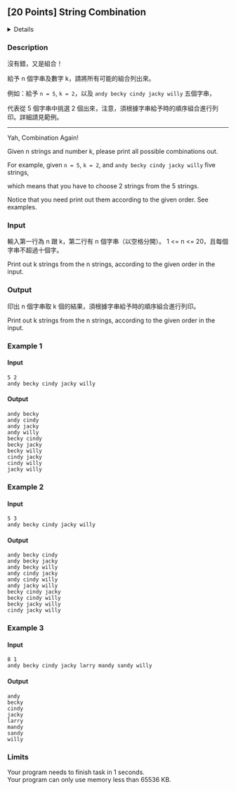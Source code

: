 ## [20 Points] String Combination
<details>
<summary>Details</summary>

Level: Hard  
Tags: String, Recursive  
Problem ID: [gXJCaTAAtOKq](https://ckj.imslab.org/#/problems/gXJCaTAAtOKq)  
</details>

### Description
沒有錯，又是組合！

給予 n 個字串及數字 k，請將所有可能的組合列出來。

例如：給予 `n = 5`, `k = 2`，以及 `andy becky cindy jacky willy` 五個字串，

代表從 5 個字串中挑選 2 個出來，注意，須根據字串給予時的順序組合進行列印。詳細請見範例。



---

Yah, Combination Again!

Given n strings and number k, please print all possible combinations out.

For example, given `n = 5`, `k = 2`, and `andy becky cindy jacky willy` five strings,

which means that you have to choose 2 strings from the 5 strings.

Notice that you need print out them according to the given order. See examples.


### Input
輸入第一行為 n 跟 k，第二行有 n 個字串（以空格分開）。
1 <= n <= 20，且每個字串不超過十個字。

Print out k strings from the n strings, according to the given order in the input.
### Output
印出 n 個字串取 k 個的結果，須根據字串給予時的順序組合進行列印。

Print out k strings from the n strings, according to the given order in the input.

### Example 1
#### Input
```
5 2
andy becky cindy jacky willy
```
#### Output
```
andy becky 
andy cindy 
andy jacky 
andy willy 
becky cindy 
becky jacky 
becky willy 
cindy jacky 
cindy willy 
jacky willy 

```

### Example 2
#### Input
```
5 3
andy becky cindy jacky willy
```
#### Output
```
andy becky cindy 
andy becky jacky 
andy becky willy 
andy cindy jacky 
andy cindy willy 
andy jacky willy 
becky cindy jacky 
becky cindy willy 
becky jacky willy 
cindy jacky willy 

```

### Example 3
#### Input
```
8 1
andy becky cindy jacky larry mandy sandy willy
```
#### Output
```
andy 
becky 
cindy 
jacky 
larry 
mandy 
sandy 
willy 

```

### Limits
Your program needs to finish task in 1 seconds.  
Your program can only use memory less than 65536 KB.  
